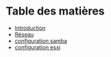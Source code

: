 # Table des matières

* [Introduction](README.md)
* [Réseau](NETWORK.md)
* [configuration samba](samba4.md)
* [configuration esxi](esxi.md)
